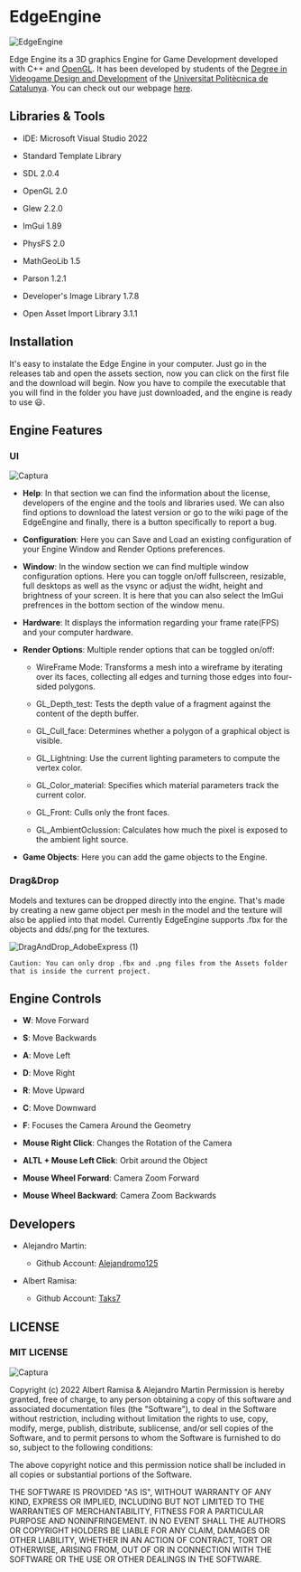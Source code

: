 # EdgeEngine

![EdgeEngine](https://user-images.githubusercontent.com/72123380/198906428-5ab2db1d-a51b-4143-9c39-c5ab097b3490.png)

Edge Engine its a 3D graphics Engine for Game Development developed with C++ and [OpenGL](https://www.opengl.org/). It has been developed by students of the [Degree in Videogame Design and Development](https://www.citm.upc.edu/ing/estudis/graus-videojocs/) of the [Universitat Politècnica de Catalunya](https://www.upc.edu/ca). You can check out our webpage [here](https://taks7.github.io/EdgeEngine/).

## Libraries & Tools

- IDE: Microsoft Visual Studio 2022

- Standard Template Library
- SDL 2.0.4
- OpenGL 2.0
- Glew 2.2.0
- ImGui 1.89
- PhysFS 2.0
- MathGeoLib 1.5
- Parson 1.2.1
- Developer's Image Library 1.7.8
- Open Asset Import Library 3.1.1

## Installation

It's easy to instalate the Edge Engine in your computer. Just go in the releases tab and open the assets section, now you can click on the first file and the download will begin. Now you have to compile the executable that you will find in the folder you have just downloaded, and the engine is ready to use :smiley:.

## Engine Features

### UI
![Captura](https://user-images.githubusercontent.com/72123380/198897943-5197fc2b-91a8-4721-a32c-ff061b5348c8.PNG)

- **Help**: In that section we can find the information about the license, developers of the engine and the tools and libraries used. We can also find options to download the latest version or go to the wiki page of the EdgeEngine and finally, there is a button specifically to report a bug.

- **Configuration**: Here you can Save and Load an existing configuration of your Engine Window and Render Options preferences. 

- **Window**: In the window section we can find multiple window configuration options. Here you can toggle on/off fullscreen, resizable, full desktops as well as the vsync or adjust the widht, height and brightness of your screen. It is here that you can also select the ImGui prefrences in the bottom section of the window menu.

- **Hardware**: It displays the information regarding your frame rate(FPS) and your computer hardware.

- **Render Options**: Multiple render options that can be toggled on/off:

  - WireFrame Mode: Transforms a mesh into a wireframe by iterating over its faces, collecting all edges and turning those edges into four-sided polygons.
  
  - GL_Depth_test: Tests the depth value of a fragment against the content of the depth buffer.
  
  - GL_Cull_face: Determines whether a polygon of a graphical object is visible.
  
  - GL_Lightning: Use the current lighting parameters to compute the vertex color.
  
  - GL_Color_material: Specifies which material parameters track the current color.
  
  - GL_Front: Culls only the front faces.
  
  - GL_AmbientOclussion: Calculates how much the pixel is exposed to the ambient light source.
  
- **Game Objects**: Here you can add the game objects to the Engine.

### Drag&Drop

Models and textures can be dropped directly into the engine. That's made by creating a new game object per mesh in the model and the texture will also be applied into that model. Currently EdgeEngine supports .fbx for the objects and dds/.png for the textures.

![DragAndDrop_AdobeExpress (1)](https://user-images.githubusercontent.com/72123380/199331310-b84dbdb1-8b6b-45a9-8159-8478ce12bc6b.gif)

```Caution: You can only drop .fbx and .png files from the Assets folder that is inside the current project.```


## Engine Controls

- **W**: Move Forward

- **S**: Move Backwards

- **A**: Move Left

- **D**: Move Right

- **R**: Move Upward

- **C**: Move Downward

- **F**: Focuses the Camera Around the Geometry

- **Mouse Right Click**: Changes the Rotation of the Camera

- **ALTL + Mouse Left Click**: Orbit around the Object

- **Mouse Wheel Forward**: Camera Zoom Forward

- **Mouse Wheel Backward**: Camera Zoom Backwards


## Developers

- Alejandro Martin:
  - Github Account: [Alejandromo125](https://github.com/Alejandromo125)

- Albert Ramisa:
  - Github Account: [Taks7](https://github.com/taks7)
  
## LICENSE
### MIT LICENSE
![Captura](https://user-images.githubusercontent.com/72123380/198901514-4c3111b2-d181-493a-9e2d-350ec0a65e48.PNG)

Copyright (c) 2022 Albert Ramisa & Alejandro Martin Permission is hereby granted, free of charge, to any person obtaining a copy of this software and associated documentation files (the "Software"), to deal in the Software without restriction, including without limitation the rights to use, copy, modify, merge, publish, distribute, sublicense, and/or sell copies of the Software, and to permit persons to whom the Software is furnished to do so, subject to the following conditions:

The above copyright notice and this permission notice shall be included in all copies or substantial portions of the Software.

THE SOFTWARE IS PROVIDED "AS IS", WITHOUT WARRANTY OF ANY KIND, EXPRESS OR IMPLIED, INCLUDING BUT NOT LIMITED TO THE WARRANTIES OF MERCHANTABILITY, FITNESS FOR A PARTICULAR PURPOSE AND NONINFRINGEMENT. IN NO EVENT SHALL THE AUTHORS OR COPYRIGHT HOLDERS BE LIABLE FOR ANY CLAIM, DAMAGES OR OTHER LIABILITY, WHETHER IN AN ACTION OF CONTRACT, TORT OR OTHERWISE, ARISING FROM, OUT OF OR IN CONNECTION WITH THE SOFTWARE OR THE USE OR OTHER DEALINGS IN THE SOFTWARE.
